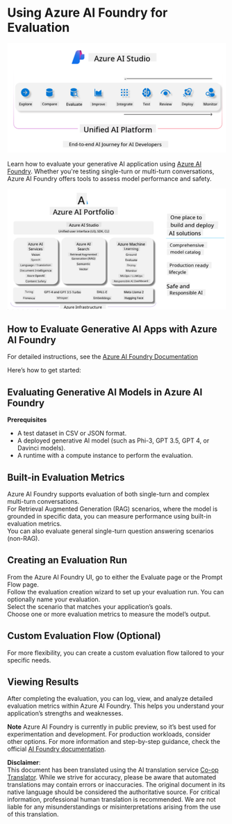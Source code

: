 <!--
CO_OP_TRANSLATOR_METADATA:
{
  "original_hash": "7b4235159486df4000e16b7b46ddfec3",
  "translation_date": "2025-07-16T22:28:01+00:00",
  "source_file": "md/01.Introduction/05/AIFoundry.md",
  "language_code": "en"
}
-->
# **Using Azure AI Foundry for Evaluation**

![aistudo](../../../../../translated_images/AIFoundry.9e0b513e999a1c5aa227e4c7028b5ff9a6cb712e6613c696705445ee4ca8f35d.en.png)

Learn how to evaluate your generative AI application using [Azure AI Foundry](https://ai.azure.com?WT.mc_id=aiml-138114-kinfeylo). Whether you're testing single-turn or multi-turn conversations, Azure AI Foundry offers tools to assess model performance and safety.

![aistudo](../../../../../translated_images/AIPortfolio.69da59a8e1eaa70f2bab1836c11a69fc97e59f1b1b4154ce5e58bc589d278047.en.png)

## How to Evaluate Generative AI Apps with Azure AI Foundry
For detailed instructions, see the [Azure AI Foundry Documentation](https://learn.microsoft.com/azure/ai-studio/how-to/evaluate-generative-ai-app?WT.mc_id=aiml-138114-kinfeylo)

Here’s how to get started:

## Evaluating Generative AI Models in Azure AI Foundry

**Prerequisites**

- A test dataset in CSV or JSON format.
- A deployed generative AI model (such as Phi-3, GPT 3.5, GPT 4, or Davinci models).
- A runtime with a compute instance to perform the evaluation.

## Built-in Evaluation Metrics

Azure AI Foundry supports evaluation of both single-turn and complex multi-turn conversations.  
For Retrieval Augmented Generation (RAG) scenarios, where the model is grounded in specific data, you can measure performance using built-in evaluation metrics.  
You can also evaluate general single-turn question answering scenarios (non-RAG).

## Creating an Evaluation Run

From the Azure AI Foundry UI, go to either the Evaluate page or the Prompt Flow page.  
Follow the evaluation creation wizard to set up your evaluation run. You can optionally name your evaluation.  
Select the scenario that matches your application’s goals.  
Choose one or more evaluation metrics to measure the model’s output.

## Custom Evaluation Flow (Optional)

For more flexibility, you can create a custom evaluation flow tailored to your specific needs.

## Viewing Results

After completing the evaluation, you can log, view, and analyze detailed evaluation metrics within Azure AI Foundry. This helps you understand your application’s strengths and weaknesses.

**Note** Azure AI Foundry is currently in public preview, so it’s best used for experimentation and development. For production workloads, consider other options. For more information and step-by-step guidance, check the official [AI Foundry documentation](https://learn.microsoft.com/azure/ai-studio/?WT.mc_id=aiml-138114-kinfeylo).

**Disclaimer**:  
This document has been translated using the AI translation service [Co-op Translator](https://github.com/Azure/co-op-translator). While we strive for accuracy, please be aware that automated translations may contain errors or inaccuracies. The original document in its native language should be considered the authoritative source. For critical information, professional human translation is recommended. We are not liable for any misunderstandings or misinterpretations arising from the use of this translation.
